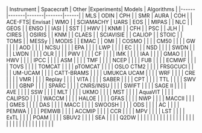 | Instrument | Spacecraft | Other |Experiments| Models |    Algorithms   |
|------|-------|-------|-------|------|
| MLS  |  ODIN | CPH  |
|  SMR |  AURA | COH  |
| ACE-FTS|  Envisat |  WMO |
| SCIAMACHY  |  UARS |  EOS |
|  MIPAS |   | NLC  |
| GEOS  |   | ENSO |
| IASI  |   | SST  |
|  HWV |   | KNMI  |
| CFH  |   |  PSC |
|  JLH |   | CIRES  |
| OSIRIS  |   | KNM  |
| CLAES  |   |  SCIAVISIE |
|  CALIOP |   |  STOIC |
| TOMS  |   | MESSy  |
| MODIS  |   | EMAC  |
| OMI  |   | COSMO  |
|   |   |  CM50 |
|   |   |  GW |
|   |   | AOD  |
|   |   |  NCSU |
|   |   | EPA  |
|   |   | LWP  |
|   |   |  EC |
|   |   | NSD  |
|   |   | SWDN  |
|   |   |  LWDN |
|   |   | OLR  |
|   |   |  PWV |
|   |   | CF  |
|   |   |  IMK |
|   |   |  IAA |
|   |   | GMAO  |
|   |   | HWV  |
|   |   | IPCC  |
|   |   | ASM  |
|   |   | TMF  |
|   |   | NCEP   |
|   |   |  FUB |
|   |   |  ECMWF |
|   |   |  TOVS |
|   |   | TOMCAT  |
|   |   | pTOMCAT  |
|   |   | OSLO CTM2  |
|   |   |  FRSGCUCI |
|   |   | UM-UCAM  |
|   |   |  CATT-BRAMS |
|   |   | UMUKCA UCAM  |
|   |   | WRF  |
|   |   | CRE  |
|   |   |  VMR |
|   |   |  Replay |
|   |   |  VITA |
|   |   |  SABER |
|   |   |  CPT |
|   |   | TTL  |
|   |   | SWV  |
|   |   |  GBNP |
|   |   | SPARC  |
|   |   |  CNRS/INSU |
|   |   | SWIFT  |
|   |   | SAGE II  |
|   |   | AVE  |
|   |   |  SSW |
|   |   | MLT  |
|   |   |  UKMO |
|   |   | MST  |
|   |   |  AquaVIT |
|   |   | CALIPSO  |
|   |   | WACCM  |
|   |   | HALOE  |
|   |   |  GFAS |
|   |   | NWP  |
|   |   | MACCII  |
|   |   | GMES  |
|   |   | DAS  |
|   |   |  MACC |
|   |   | SWOOSH  |
|   |   |  ODS |
|   |   |  AC |
|   |   | PEMWA  |
|   |   | PEMWB  |
|   |   | ACCMIP  |
|   |   |  CCR |
|   |   | MPV  |
|   |   | LST  |
|   |   | ExTL  |
|   |   | POAM  |
|   |   |  SBUV2 |
|   |   | SEA  |
|   |   | Q2DW  |
|   |   |   |
|   |   |   |
|   |   |   |
|   |   |   |
|   |   |   |
|   |   |   |
|   |   |   |
|   |   |   |